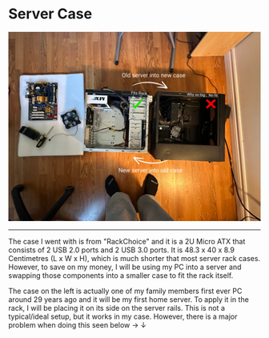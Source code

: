 # Server Case 

![FrontCase](/IMAGES/Case.jpg)
<br> 
<hr> 

The case I went with is from "RackChoice" and it is a 2U Micro ATX that consists of 2 USB 2.0 ports and 2 USB 3.0 ports. ‎It is 48.3 x 40 x 8.9 Centimetres (L x W x H), which is much shorter that most server rack cases. However, to save on my money, I will be using my PC into a server and swapping those components into a smaller case to fit the rack itself.  

The case on the left is actually one of my family members first ever PC around 29 years ago and it will be my first home server. To apply it in the rack, I will be placing it on its side on the server rails. This is not a typical/ideal setup, but it works in my case. However, there is a major problem when doing this seen below   → ↓



